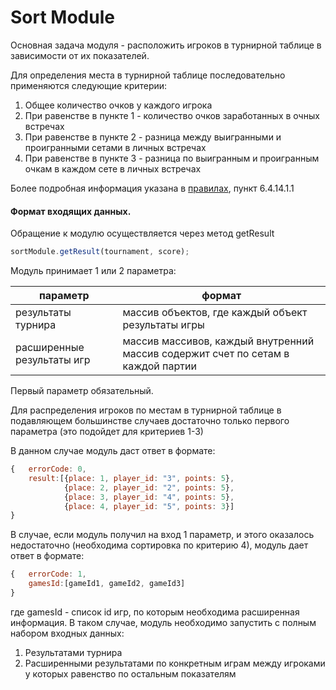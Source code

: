 # Sort Module

Основная задача модуля - расположить игроков в турнирной таблице в зависимости от их показателей.

Для определения места в турнирной таблице последовательно применяются следующие критерии:

1. Общее количество очков у каждого игрока
2. При равенстве в пункте 1 - количество очков заработанных в очных встречах
3. При равенстве в пункте 2 - разница между выигранными и проигранными сетами в личных встречах
4. При равенстве в пункте 3 - разница по выигранным и проигранным очкам в каждом сете в личных встречах

Более подробная информация указана в [правилах](http://table-tennis.kiev.ua/index.php/2011-10-19-09-40-25/7-2011-11-21-18-13-50/44------678), пункт 6.4.14.1.1

#### Формат входящих данных.

Обращение к модулю осуществляется через метод getResult

```js 
sortModule.getResult(tournament, score);
```

Модуль принимает 1 или 2 параметра:

параметр | формат
---------|--------
результаты турнира | массив объектов, где каждый объект результаты игры
расширенные результаты игр | массив массивов, каждый внутренний массив содержит счет по сетам в каждой партии

Первый параметр обязательный.

Для распределения игроков по местам в турнирной таблице в подавляющем большинстве случаев достаточно только первого параметра (это подойдет для критериев 1-3)

В данном случае модуль даст ответ в формате:

```js 
{   errorCode: 0,
    result:[{place: 1, player_id: "3", points: 5},
            {place: 2, player_id: "2", points: 5},
            {place: 3, player_id: "4", points: 5},
            {place: 4, player_id: "5", points: 3}]
}
```
В случае, если модуль получил на вход 1 параметр, и этого оказалось недостаточно (необходима сортировка по критерию 4), модуль дает ответ в формате:

```js 
{   errorCode: 1,
    gamesId:[gameId1, gameId2, gameId3]
}
```
где gamesId - список id игр, по которым необходима расширенная информация. В таком случае, модуль необходимо запустить с полным набором входных данных:

1. Результатами турнира
2. Расширенными результатами по конкретным играм между игроками у которых равенство по остальным показателям


